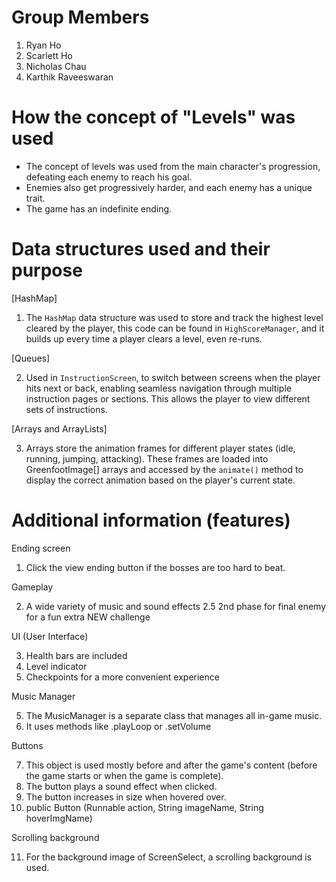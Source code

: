 # Group Members
1. Ryan Ho
2. Scarlett Ho
3. Nicholas Chau
4. Karthik Raveeswaran
   
# How the concept of "Levels" was used
* The concept of levels was used from the main character's progression, defeating each enemy to reach his goal.
* Enemies also get progressively harder, and each enemy has a unique trait.
* The game has an indefinite ending. 

# Data structures used and their purpose 

[HashMap]

  1. The `HashMap` data structure was used to store and track the highest level cleared by the player, this code can be found in `HighScoreManager`, and it builds up every time a player clears a level, even re-runs.

[Queues]

  2. Used in  `InstructionScreen`, to switch between screens when the player hits next or back, enabling seamless navigation through multiple instruction pages or sections. This allows the player to view different sets of instructions.

[Arrays and ArrayLists]
  
  3. Arrays store the animation frames for different player states (idle, running, jumping, attacking). These frames are loaded into GreenfootImage[] arrays and accessed by the `animate()` method to display the correct animation based on the player's current state.

# Additional information (features)
Ending screen
   
   1. Click the view ending button if the bosses are too hard to beat.

Gameplay
   
   2. A wide variety of music and sound effects
   2.5 2nd phase for final enemy for a fun extra NEW challenge


UI (User Interface)
   
   3. Health bars are included
   4. Level indicator
   5. Checkpoints for a more convenient experience

Music Manager

   5. The MusicManager  is a separate class that manages all in-game music.
   6. It uses methods like .playLoop or .setVolume

Buttons
   
   7. This object is used mostly before and after the game's content (before the game starts or when the game is complete).
   8. The button plays a sound effect when clicked.
   9. The button increases in size when hovered over.
   10. public Button (Runnable action, String imageName, String hoverImgName)

Scrolling background
   
   11. For the background image of ScreenSelect, a scrolling background is used.

